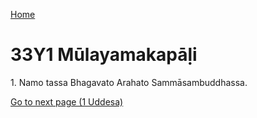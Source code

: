 
[Home](/)

# 33Y1 Mūlayamakapāḷi

1\. Namo tassa Bhagavato Arahato Sammāsambuddhassa.


[Go to next page (1 Uddesa)](1.md)


